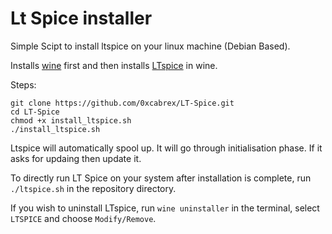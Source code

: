 # Lt Spice installer

Simple Scipt to install ltspice on your linux machine (Debian Based).

Installs [wine](https://www.winehq.org/) first and then installs [LTspice](https://www.analog.com/en/design-center/design-tools-and-calculators/ltspice-simulator.html) in wine.

Steps:
```shell
git clone https://github.com/0xcabrex/LT-Spice.git
cd LT-Spice
chmod +x install_ltspice.sh
./install_ltspice.sh
```

Ltspice will automatically spool up. It will go through initialisation phase. If it asks for updaing then update it.

To directly run LT Spice on your system after installation is complete, run `./ltspice.sh` in the repository directory.

If you wish to uninstall LTspice, run `wine uninstaller` in the terminal, select `LTSPICE` and choose `Modify/Remove`.